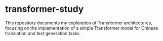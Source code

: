 # transformer-study
This repository documents my exploration of Transformer architectures, focusing on the implementation of a simple Transformer model for Chinese translation and text generation tasks.
